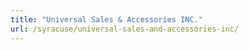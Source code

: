 ```yaml
---
title: "Universal Sales & Accessories INC."
url: /syracuse/universal-sales-and-accessories-inc/
---
```


